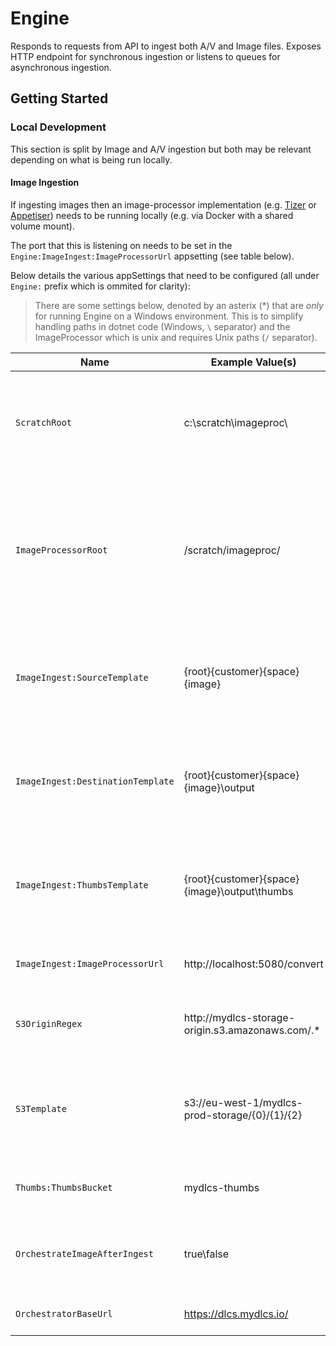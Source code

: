 ﻿# Engine

Responds to requests from API to ingest both A/V and Image files. Exposes HTTP endpoint for synchronous ingestion or listens to queues for asynchronous ingestion.

## Getting Started

### Local Development

This section is split by Image and A/V ingestion but both may be relevant depending on what is being run locally.

#### Image Ingestion

If ingesting images then an image-processor implementation (e.g. [Tizer](https://github.com/tomcrane/jp2iser) or [Appetiser](https://github.com/digirati-co-uk/appetiser)) needs to be running locally (e.g. via Docker with a shared volume mount).

The port that this is listening on needs to be set in the `Engine:ImageIngest:ImageProcessorUrl` appsetting (see table below).

Below details the various appSettings that need to be configured (all under `Engine:` prefix which is ommited for clarity):

> There are some settings below, denoted by an asterix (*) that are _only_ for running Engine on a Windows environment. This is to simplify handling paths in dotnet code (Windows, `\` separator) and the ImageProcessor which is unix and requires Unix paths (`/` separator).

| Name                              | Example Value(s)                                          | Description                                                                           | Notes                                                                                                         |
|-----------------------------------|-----------------------------------------------------------|---------------------------------------------------------------------------------------|---------------------------------------------------------------------------------------------------------------|
| `ScratchRoot`                     | c:\\scratch\\imageproc\\                                  | This is the root of the scratch disk shared between Engine and image-processor        |                                                                                                               |
| `ImageProcessorRoot`              | /scratch/imageproc/                                       | This is the equivalent of the above but only required if running in a Win environment | If developing on Unix, omit this and use `ScratchRoot` only. If on Windows, this wil be used as {root}, below |
| `ImageIngest:SourceTemplate`      | {root}{customer}\{space}\{image}                          | Template used for building paths where image-processor images are located             | {root} is `ScratchRoot`, other elements from `Asset` being processed.                                         |
| `ImageIngest:DestinationTemplate` | {root}{customer}\{space}\{image}\output                   | Template used for building paths where image-processor will output jp2                | {root} is `ScratchRoot`, other elements from `Asset` being processed.                                         |
| `ImageIngest:ThumbsTemplate`      | {root}{customer}\{space}\{image}\output\thumbs            | Template used for building paths where image-processor will output thumbs             | {root} is `ScratchRoot`, other elements from `Asset` being processed.                                         |
| `ImageIngest:ImageProcessorUrl`   | http://localhost:5080/convert                             | URL for calling image-processor                                                       |                                                                                                               |
| `S3OriginRegex`                   | http\:\/\/mydlcs\-storage\-origin\.s3\.amazonaws\.com\/.* | Regex for identifying assets uploaded via Portal                                      |                                                                                                               |
| `S3Template`                      | s3://eu-west-1/mydlcs-prod-storage/{0}/{1}/{2}            | Used to set location for uploading ingested assets from a non-optimised source        |                                                                                                               |
| `Thumbs:ThumbsBucket`             | mydlcs-thumbs                                             | Bucket where thumbs are stored                                                        |                                                                                                               |
| `OrchestrateImageAfterIngest`     | true\false                                                | If True, an image is immediately orchestrated after ingestion                         |                                                                                                               |
| `OrchestratorBaseUrl`             | https://dlcs.mydlcs.io/                                   | Base URL for orchestrating assets                                                     |                                                                                                               |

